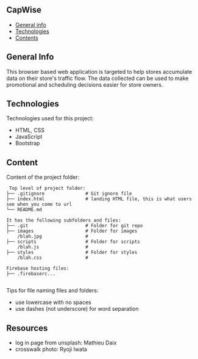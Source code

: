 ## CapWise

* [General info](#general-info)
* [Technologies](#technologies)
* [Contents](#content)

## General Info
This browser based web application is targeted to help stores accumulate data on their store's traffic flow. The data collected can be used to make promotional and scheduling decisions easier for store owners.
	
## Technologies
Technologies used for this project:
* HTML, CSS
* JavaScript
* Bootstrap 
	
## Content
Content of the project folder:

```
 Top level of project folder: 
├── .gitignore               # Git ignore file
├── index.html               # landing HTML file, this is what users see when you come to url
└── README.md

It has the following subfolders and files:
├── .git                     # Folder for git repo
├── images                   # Folder for images
    /blah.jpg                # 
├── scripts                  # Folder for scripts
    /blah.js                 # 
├── styles                   # Folder for styles
    /blah.css                # 

Firebase hosting files: 
├── .firebaserc...


```

Tips for file naming files and folders:
* use lowercase with no spaces
* use dashes (not underscore) for word separation


## Resources
- log in page from unsplash: Mathieu Daix
- crosswalk photo: Ryoji Iwata
